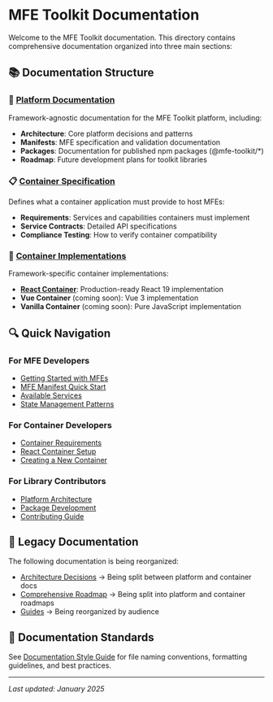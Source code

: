 # MFE Toolkit Documentation

Welcome to the MFE Toolkit documentation. This directory contains comprehensive documentation organized into three main sections:

## 📚 Documentation Structure

### 🎯 [Platform Documentation](./platform/)

Framework-agnostic documentation for the MFE Toolkit platform, including:

- **Architecture**: Core platform decisions and patterns
- **Manifests**: MFE specification and validation documentation
- **Packages**: Documentation for published npm packages (@mfe-toolkit/\*)
- **Roadmap**: Future development plans for toolkit libraries

### 📋 [Container Specification](./container-spec/)

Defines what a container application must provide to host MFEs:

- **Requirements**: Services and capabilities containers must implement
- **Service Contracts**: Detailed API specifications
- **Compliance Testing**: How to verify container compatibility

### 🚀 [Container Implementations](./containers/)

Framework-specific container implementations:

- **[React Container](./containers/react/)**: Production-ready React 19 implementation
- **Vue Container** (coming soon): Vue 3 implementation
- **Vanilla Container** (coming soon): Pure JavaScript implementation

## 🔍 Quick Navigation

### For MFE Developers

- [Getting Started with MFEs](./platform/guides/getting-started-mfe.md)
- [MFE Manifest Quick Start](./platform/manifests/quick-start.md)
- [Available Services](./container-spec/service-contracts.md)
- [State Management Patterns](./platform/architecture/state-patterns.md)

### For Container Developers

- [Container Requirements](./container-spec/requirements.md)
- [React Container Setup](./containers/react/setup.md)
- [Creating a New Container](./container-spec/creating-containers.md)

### For Library Contributors

- [Platform Architecture](./platform/architecture/)
- [Package Development](./platform/packages/)
- [Contributing Guide](../CONTRIBUTING.md)

## 📖 Legacy Documentation

The following documentation is being reorganized:

- [Architecture Decisions](./architecture/architecture-decisions.md) → Being split between platform and container docs
- [Comprehensive Roadmap](./architecture/comprehensive-roadmap.md) → Being split into platform and container roadmaps
- [Guides](./guides/) → Being reorganized by audience

## 📝 Documentation Standards

See [Documentation Style Guide](./style-guide.md) for file naming conventions, formatting guidelines, and best practices.

---

_Last updated: January 2025_
